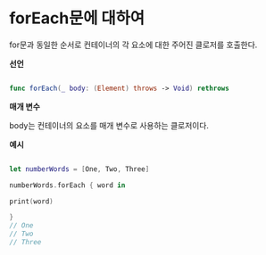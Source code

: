 forEach문에 대하여
===========

for문과 동일한 순서로 컨테이너의 각 요소에 대한 주어진 클로저를 호출한다.    

**선언** 

```swift 

func forEach(_ body: (Element) throws -> Void) rethrows

```
      
**매개 변수**

body는 컨테이너의 요소를 매개 변수로 사용하는 클로저이다.   



**예시**

```swift

let numberWords = [One, Two, Three]

numberWords.forEach { word in 

print(word)

}
// One
// Two
// Three
```















